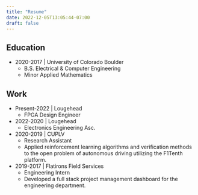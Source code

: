 ```yaml
---
title: "Resume"
date: 2022-12-05T13:05:44-07:00
draft: false
---
```

## Education
- 2020-2017 | University of Colorado Boulder
    - B.S. Electrical & Computer Engineering
    - Minor Applied Mathematics
## Work
- Present-2022 | Lougehead
    - FPGA Design Engineer
- 2022-2020 | Lougehead
    - Electronics Engineering Asc.
- 2020-2019 | CUPLV
    - Research Assistant
    - Applied reinforcement learning algorithms and verification methods to the open problem of autonomous driving utilizing the F1Tenth platform.
- 2019-2017 | Flatirons Field Services
    - Engineering Intern
    - Developed a full stack project management dashboard for the engineering department.